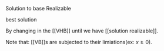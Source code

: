 Solution to base Realizable

best solution


By changing in the [[VHB]] until we have [[solution realizable]].

Note that: [[VB]]s are subjected to their limiations(ex: $x\ge0$).
